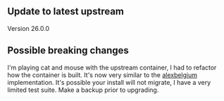 ## Update to latest upstream
Version 26.0.0
## Possible breaking changes
I'm playing cat and mouse with the upstream container, I had to refactor how the container is built. It's now very similar to the [alexbelgium](https://github.com/alexbelgium/hassio-addons) implementation. It's possible your install will not migrate, I have a very limited test suite. Make a backup prior to upgrading.